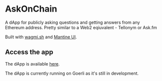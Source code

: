 # AskOnChain

A dApp for publicly asking questions and getting answers from any Ethereum address. Pretty similar to a Web2 eqiuvalent - Tellonym or Ask.fm

Built with [wagmi.sh](https://wagmi.sh) and [Mantine UI](https://mantine.dev).

## Access the app
The dApp is available [here](https://agreeable-dune-0e5896503.1.azurestaticapps.net/).

The dApp is currently running on Goerli as it's still in development.